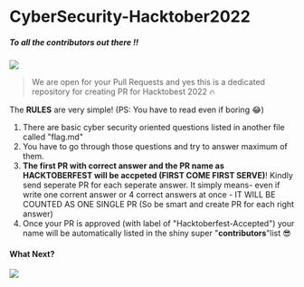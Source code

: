 # CyberSecurity-Hacktober2022
##### To all the contributors out there !! 
[![](https://c.tenor.com/f0tLMdmzEGUAAAAC/taboo-james-delaney.gif)](https://c.tenor.com/f0tLMdmzEGUAAAAC/taboo-james-delaney.gif)

> We are open for your Pull Requests and yes this is a dedicated repository for creating PR for Hacktobest 2022 🔥

The **RULES** are very simple! (PS: You have to read even if boring 😂)
1. There are basic cyber security oriented questions listed in another file called "flag.md" 
2.  You have to go through those questions and try to answer maximum of them. 
3. **The first PR with correct answer and the PR name as HACKTOBERFEST will be accpeted (FIRST COME FIRST SERVE)**! Kindly send seperate PR for each seperate answer. It simply means- even if write one corrent answer or 4 correct answers at once - IT WILL BE COUNTED AS ONE SINGLE PR (So be smart and create PR for each right answer) 
4. Once your PR is approved (with label of "Hacktoberfest-Accepted") your name will be automatically listed in the shiny super "**contributors**"list 😎 

#### What Next? 
[![](https://i.postimg.cc/bwNRnQXM/Cg-Oo-IWxy-V7r9.gif)](https://i.postimg.cc/bwNRnQXM/Cg-Oo-IWxy-V7r9.gif)
